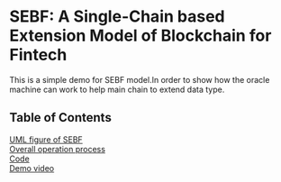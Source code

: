 # SEBF: A Single-Chain based Extension Model of Blockchain for Fintech
This is a simple demo for SEBF model.In order to show how the oracle machine can work to help main chain to extend data type.

## Table of Contents
[UML figure of SEBF](https://github.com/sebf2020/ijcai20/blob/master/Overall%20system%20operation%20diagram.png)  
[Overall operation process](https://github.com/sebf2020/ijcai20/blob/master/sebf.md)  
[Code](https://github.com/sebf2020/ijcai20/tree/master/src)  
[Demo video](https://sites.google.com/view/sebf/)  

